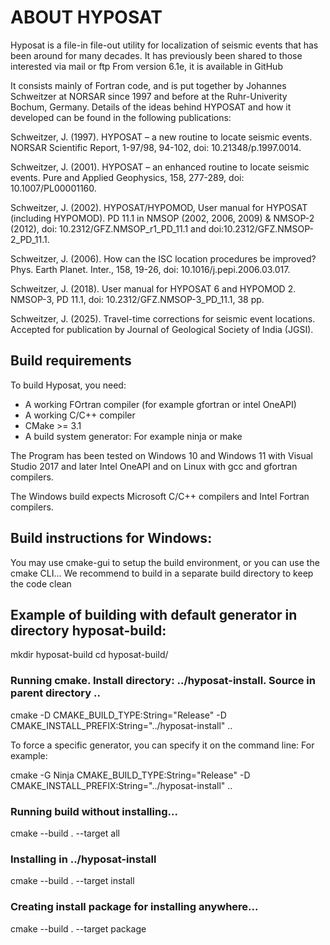 # ABOUT HYPOSAT

Hyposat is a file-in file-out utility for localization of seismic events that has been around for many decades.
It has previously been shared to those interested via mail or ftp
From version 6.1e, it is available in GitHub

It consists mainly of Fortran code, and is put together by Johannes Schweitzer at NORSAR since 1997 and before at the Ruhr-Univerity Bochum, Germany. 
Details of the ideas behind HYPOSAT and how it developed can be found in the following publications:

Schweitzer, J. (1997). HYPOSAT – a new routine to locate seismic events. NORSAR Scientific Report, 1-97/98, 94-102, doi: 10.21348/p.1997.0014.

Schweitzer, J. (2001). HYPOSAT – an enhanced routine to locate seismic events. Pure and Applied Geophysics, 158, 277-289, doi: 10.1007/PL00001160.

Schweitzer, J. (2002). HYPOSAT/HYPOMOD, User manual for HYPOSAT (including HYPOMOD). PD 11.1 in NMSOP (2002, 2006, 2009) & NMSOP-2 (2012), doi: 10.2312/GFZ.NMSOP_r1_PD_11.1 and doi:10.2312/GFZ.NMSOP-2_PD_11.1.

Schweitzer, J. (2006). How can the ISC location procedures be improved? Phys. Earth Planet. Inter., 158, 19-26, doi: 10.1016/j.pepi.2006.03.017.

Schweitzer, J. (2018). User manual for HYPOSAT 6 and HYPOMOD 2. NMSOP-3, PD 11.1, doi: 10.2312/GFZ.NMSOP-3_PD_11.1, 38 pp.

Schweitzer, J. (2025). Travel-time corrections for seismic event locations. Accepted for publication by Journal of Geological Society of India (JGSI).

## Build requirements

To build Hyposat, you need:

- A working FOrtran compiler (for example gfortran or intel OneAPI)
- A working C/C++ compiler
- CMake >= 3.1
- A build system generator: For example ninja or make

The Program has been tested on Windows 10 and Windows 11 with Visual Studio 2017 and later Intel OneAPI and on Linux with gcc and gfortran compilers.

The Windows build expects Microsoft C/C++ compilers and Intel Fortran compilers.
 
## Build instructions for Windows:

You may use cmake-gui to setup the build environment,
or you can use the cmake CLI...
We recommend to build in a separate build directory to keep the code clean

## Example of building with default generator in directory hyposat-build:

mkdir hyposat-build
cd hyposat-build/

### Running cmake. Install directory: ../hyposat-install. Source in parent directory ..

cmake -D CMAKE_BUILD_TYPE:String="Release" -D CMAKE_INSTALL_PREFIX:String="../hyposat-install" ..

To force a specific generator, you can specify it on the command line:
For example:

cmake -G Ninja CMAKE_BUILD_TYPE:String="Release" -D CMAKE_INSTALL_PREFIX:String="../hyposat-install" ..

### Running build without installing...

cmake --build . --target all

### Installing in ../hyposat-install

cmake --build . --target install

### Creating install package for installing anywhere...

cmake --build . --target package

